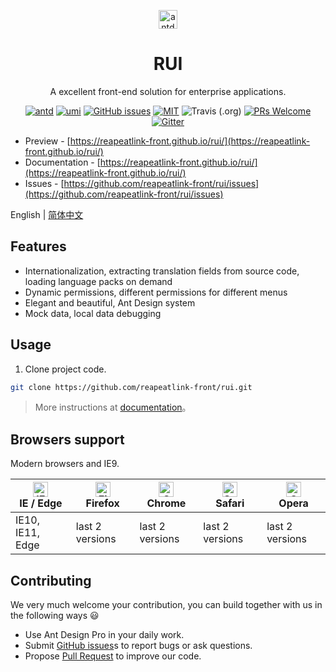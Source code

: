 
<p align="center">
  <a href="https://reapeatlink-front.github.io/rui/">
    <img alt="antd-admin" height="30" src="https://www.repeatlink.cn/assets/img/logo_blue.png">
  </a>
</p>

<h1 align="center">RUI</h1>

<div align="center">

A excellent front-end solution for enterprise applications.

[![antd](https://img.shields.io/badge/antd-^3.10.0-blue.svg?style=flat-square)](https://github.com/ant-design/ant-design)
[![umi](https://img.shields.io/badge/umi-^2.2.1-orange.svg?style=flat-square)](https://github.com/umijs/umi)
[![GitHub issues](https://img.shields.io/github/issues/zuiidea/antd-admin.svg?style=flat-square)](https://github.com/zuiidea/antd-admin/issues)
[![MIT](https://img.shields.io/dub/l/vibe-d.svg?style=flat-square)](http://opensource.org/licenses/MIT)
![Travis (.org)](https://img.shields.io/travis/zuiidea/antd-admin.svg)
[![PRs Welcome](https://img.shields.io/badge/PRs-welcome-brightgreen.svg?style=flat-square)](https://github.com/zuiidea/antd-admin/pulls)
[![Gitter](https://img.shields.io/gitter/room/antd-admin/antd-admin.svg)](https://gitter.im/antd-admin/antd-admin)

</div>

- Preview - [https://reapeatlink-front.github.io/rui/](https://reapeatlink-front.github.io/rui/)
- Documentation - [https://reapeatlink-front.github.io/rui/](https://reapeatlink-front.github.io/rui/)
- Issues - [https://github.com/reapeatlink-front/rui/issues](https://github.com/reapeatlink-front/rui/issues)

English | [简体中文](./README-zh_CN.md) 

## Features

- Internationalization, extracting translation fields from source code, loading language packs on demand
- Dynamic permissions, different permissions for different menus
- Elegant and beautiful, Ant Design system
- Mock data, local data debugging


## Usage

1. Clone project code.

```bash
git clone https://github.com/reapeatlink-front/rui.git
```


> More instructions at [documentation](https://reapeatlink-front.github.io/rui/)。


## Browsers support

Modern browsers and IE9.

| [<img src="https://raw.githubusercontent.com/alrra/browser-logos/master/src/edge/edge_48x48.png" alt="IE / Edge" width="24px" height="24px" />](http://godban.github.io/browsers-support-badges/)</br>IE / Edge | [<img src="https://raw.githubusercontent.com/alrra/browser-logos/master/src/firefox/firefox_48x48.png" alt="Firefox" width="24px" height="24px" />](http://godban.github.io/browsers-support-badges/)</br>Firefox | [<img src="https://raw.githubusercontent.com/alrra/browser-logos/master/src/chrome/chrome_48x48.png" alt="Chrome" width="24px" height="24px" />](http://godban.github.io/browsers-support-badges/)</br>Chrome | [<img src="https://raw.githubusercontent.com/alrra/browser-logos/master/src/safari/safari_48x48.png" alt="Safari" width="24px" height="24px" />](http://godban.github.io/browsers-support-badges/)</br>Safari | [<img src="https://raw.githubusercontent.com/alrra/browser-logos/master/src/opera/opera_48x48.png" alt="Opera" width="24px" height="24px" />](http://godban.github.io/browsers-support-badges/)</br>Opera |
| --------- | --------- | --------- | --------- | --------- | 
|  IE10, IE11, Edge| last 2 versions| last 2 versions| last 2 versions| last 2 versions

## Contributing

We very much welcome your contribution, you can build together with us in the following ways :smiley: 

- Use Ant Design Pro in your daily work.
- Submit [GitHub issues](http://github.com/zuiidea/antd-admin/issues)s to report bugs or ask questions.
- Propose [Pull Request](http://github.com/zuiidea/antd-admin/pulls) to improve our code.
